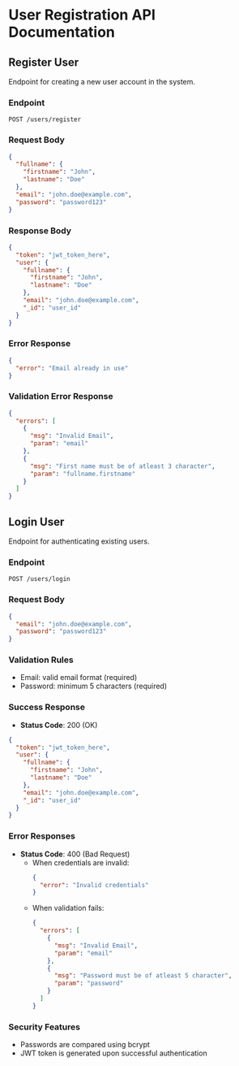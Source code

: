 # User Registration API Documentation

## Register User
Endpoint for creating a new user account in the system.

### Endpoint
`POST /users/register`

### Request Body
```json
{
  "fullname": {
    "firstname": "John",
    "lastname": "Doe"
  },
  "email": "john.doe@example.com",
  "password": "password123"
}
```

### Response Body
```json
{
  "token": "jwt_token_here",
  "user": {
    "fullname": {
      "firstname": "John",
      "lastname": "Doe"
    },
    "email": "john.doe@example.com",
    "_id": "user_id"
  }
}
```

### Error Response
```json
{
  "error": "Email already in use"
}
```

### Validation Error Response
```json
{
  "errors": [
    {
      "msg": "Invalid Email",
      "param": "email"
    },
    {
      "msg": "First name must be of atleast 3 character",
      "param": "fullname.firstname"
    }
  ]
}
```

## Login User
Endpoint for authenticating existing users.

### Endpoint
`POST /users/login`

### Request Body
```json
{
  "email": "john.doe@example.com",
  "password": "password123"
}
```

### Validation Rules
- Email: valid email format (required)
- Password: minimum 5 characters (required)

### Success Response
- **Status Code**: 200 (OK)
```json
{
  "token": "jwt_token_here",
  "user": {
    "fullname": {
      "firstname": "John",
      "lastname": "Doe"
    },
    "email": "john.doe@example.com",
    "_id": "user_id"
  }
}
```

### Error Responses
- **Status Code**: 400 (Bad Request)
  - When credentials are invalid:
    ```json
    {
      "error": "Invalid credentials"
    }
    ```
  - When validation fails:
    ```json
    {
      "errors": [
        {
          "msg": "Invalid Email",
          "param": "email"
        },
        {
          "msg": "Password must be of atleast 5 character",
          "param": "password"
        }
      ]
    }
    ```

### Security Features
- Passwords are compared using bcrypt
- JWT token is generated upon successful authentication
